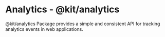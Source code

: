 # Analytics - @kit/analytics

@kit/analytics Package provides a simple and consistent API for tracking analytics events in web applications.
